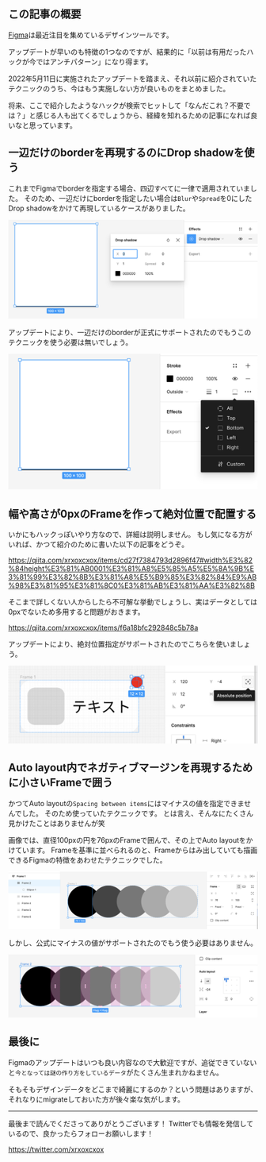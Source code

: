 <!--
title:   2022年5月現在 Figmaで実施しない方が良いハック
tags:    figma,tips
id:      df8752598b4000a3b02d
private: false
-->
## この記事の概要

[Figma](https://www.figma.com/)は最近注目を集めているデザインツールです。

アップデートが早いのも特徴の1つなのですが、結果的に「以前は有用だったハックが今ではアンチパターン」になり得ます。

2022年5月11日に実施されたアップデートを踏まえ、それ以前に紹介されていたテクニックのうち、今はもう実施しない方が良いものをまとめました。

将来、ここで紹介したようなハックが検索でヒットして「なんだこれ？不要では？」と感じる人も出てくるでしょうから、経緯を知れるための記事になれば良いなと思っています。

## 一辺だけのborderを再現するのにDrop shadowを使う

これまでFigmaでborderを指定する場合、四辺すべてに一律で適用されていました。
そのため、一辺だけにborderを指定したい場合は`Blur`や`Spread`を0にしたDrop shadowをかけて再現しているケースがありました。

![](../images/figma-border-reproduced-by-drop-shadow.png)

アップデートにより、一辺だけのborderが正式にサポートされたのでもうこのテクニックを使う必要は無いでしょう。

![](../images/figma-individual-border.png)

## 幅や高さが0pxのFrameを作って絶対位置で配置する

いかにもハックっぽいやり方なので、詳細は説明しません。
もし気になる方がいれば、かつて紹介のために書いた以下の記事をどうぞ。

https://qiita.com/xrxoxcxox/items/cd27f7384793d2896f47#width%E3%82%84height%E3%81%AB0001%E3%81%A8%E5%85%A5%E5%8A%9B%E3%81%99%E3%82%8B%E3%81%A8%E5%B9%85%E3%82%84%E9%AB%98%E3%81%95%E3%81%8C0%E3%81%AB%E3%81%AA%E3%82%8B

そこまで詳しくない人からしたら不可解な挙動でしょうし、実はデータとしては0pxでないため多用すると問題がおきます。

https://qiita.com/xrxoxcxox/items/f6a18bfc292848c5b78a

アップデートにより、絶対位置指定がサポートされたのでこちらを使いましょう。

![](../images/figma-absolute-position.png)

## Auto layout内でネガティブマージンを再現するために小さいFrameで囲う

かつてAuto layoutの`Spacing between items`にはマイナスの値を指定できませんでした。
そのため使っていたテクニックです。
とは言え、そんなにたくさん見かけたことはありませんが笑

画像では、直径100pxの円を76pxのFrameで囲んで、その上でAuto layoutをかけています。
Frameを基準に並べられるのと、Frameからはみ出していても描画できるFigmaの特徴をあわせたテクニックでした。

![](../images/figma-negative-spaces-reproduced-in-a-small-frame.png)

しかし、公式にマイナスの値がサポートされたのでもう使う必要はありません。

![](../images/figma-negative-spaces.png)

## 最後に

Figmaのアップデートはいつも良い内容なので大歓迎ですが、追従できていないと`今となっては謎の作り方をしているデータ`がたくさん生まれかねません。

そもそもデザインデータをどこまで綺麗にするのか？という問題はありますが、それなりにmigrateしておいた方が後々楽な気がします。

---

最後まで読んでくださってありがとうございます！
Twitterでも情報を発信しているので、良かったらフォローお願いします！

https://twitter.com/xrxoxcxox
